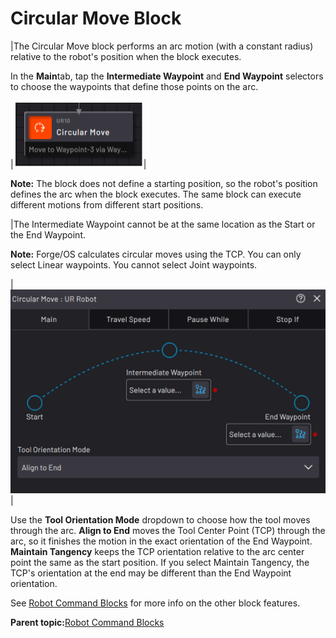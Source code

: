 # Circular Move Block

|The Circular Move block performs an arc motion \(with a constant radius\) relative to the robot's position when the block executes.

In the **Main**tab, tap the **Intermediate Waypoint** and **End Waypoint** selectors to choose the waypoints that define those points on the arc.

|![](../../../../_Media/ForgeOS-5-x/BlockGlossary-5-x/Robot_Command_Blocks/Robot_command_block_path_circular_move_5-x.png)|

**Note:** The block does not define a starting position, so the robot's position defines the arc when the block executes. The same block can execute different motions from different start positions.

|The Intermediate Waypoint cannot be at the same location as the Start or the End Waypoint.

**Note:** Forge/OS calculates circular moves using the TCP. You can only select Linear waypoints. You cannot select Joint waypoints.

|![](../../../../_Media/ForgeOS-5-x/BlockGlossary-5-x/Robot_Command_Blocks/robot-command-blocks-circular-move-main-20220916-5.3-jlh-001.png)|

Use the **Tool Orientation Mode** dropdown to choose how the tool moves through the arc. **Align to End** moves the Tool Center Point \(TCP\) through the arc, so it finishes the motion in the exact orientation of the End Waypoint. **Maintain Tangency** keeps the TCP orientation relative to the arc center point the same as the start position. If you select Maintain Tangency, the TCP's orientation at the end may be different than the End Waypoint orientation.

See [Robot Command Blocks](robot_command_blocks.md) for more info on the other block features.

**Parent topic:**[Robot Command Blocks](../../6-Task-Canvas-App/Block_Glossary/robot_command_blocks.md)

